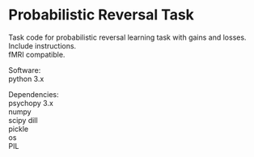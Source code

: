 # Probabilistic Reversal Task

Task code for probabilistic reversal learning task with gains and losses.  
Include instructions.  
fMRI compatible.  


Software:  
python 3.x  

Dependencies:  
psychopy 3.x  
numpy  
scipy
dill  
pickle  
os  
PIL
